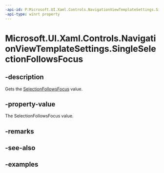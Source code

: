 ```yaml
---
-api-id: P:Microsoft.UI.Xaml.Controls.NavigationViewTemplateSettings.SingleSelectionFollowsFocus
-api-type: winrt property
---
```

<!-- Property syntax.
public bool SingleSelectionFollowsFocus { get; }
-->

# Microsoft.UI.Xaml.Controls.NavigationViewTemplateSettings.SingleSelectionFollowsFocus


## -description

Gets the [SelectionFollowsFocus](navigationview_selectionfollowsfocus.md) value.


## -property-value

The SelectionFollowsFocus value.


## -remarks


## -see-also


## -examples


